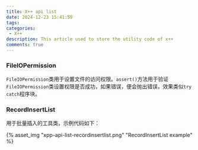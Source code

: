 ```yaml
---
title: X++ api list
date: 2024-12-23 15:41:59
tags: 
categories:
 - X++
description: This article used to store the utility code of x++
comments: true
---
```


### FileIOPermission

`FileIOPermission`类用于设置文件的访问权限。`assert()`方法用于验证`FileIOPermission`类设置权限是否成功，如果错误，便会抛出错误，效果类似`try catch`程序块。

### RecordInsertList

用于批量插入的工具类，示例代码如下：

{% asset_img "xpp-api-list-recordinsertlist.png" "RecordInsertList example" %}